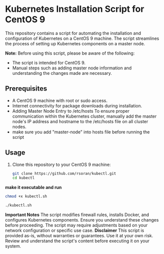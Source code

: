 # Kubernetes Installation Script for CentOS 9

This repository contains a script for automating the installation and configuration of Kubernetes on a CentOS 9 machine. The script streamlines the process of setting up Kubernetes components on a master node.

**Note:** Before using this script, please be aware of the following:

- The script is intended for CentOS 9.
- Manual steps such as adding master node information and understanding the changes made are necessary.

## Prerequisites

- A CentOS 9 machine with root or sudo access.
- Internet connectivity for package downloads during installation.
- Adding Master Node Entry to /etc/hosts
To ensure proper communication within the Kubernetes cluster, manually add the master node's IP address and hostname to the /etc/hosts file on all cluster nodes.
- make sure you add "master-node" into hosts file before running the script

## Usage

1. Clone this repository to your CentOS 9 machine:

   ```bash
   git clone https://github.com/rsoran/kubectl.git
   cd kubectl

**make it executable and run**

 ```bash
chmod +x kubectl.sh

./kubectl.sh
```
**Important Notes**
The script modifies firewall rules, installs Docker, and configures Kubernetes components. Ensure you understand these changes before proceeding.
The script may require adjustments based on your network configuration or specific use case.
**Disclaimer**
This script is provided as-is, without warranties or guarantees. Use it at your own risk. Review and understand the script's content before executing it on your system.




